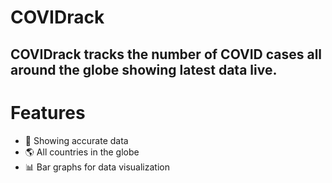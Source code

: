# COVIDrack

## COVIDrack tracks the number of COVID cases all around the globe showing latest data live.

# Features
- 💾 Showing accurate data
- 🌎 All countries in the globe 
- 📊 Bar graphs for data visualization

